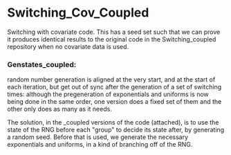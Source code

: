 # Switching_Cov_Coupled
Switching with covariate code. This has a seed set such that we can prove it produces identical results to the original code in the Switching_coupled repository when no covariate data is used. 



### Genstates_coupled:
random number generation is aligned at the very start, and
at the start of each iteration, but get out of sync after the generation
of a set of switching times: although the pregeneration of exponentials
and uniforms is now being done in the same order, one version does a
fixed set of them and the other only does as many as it needs.

The solution, in the _coupled versions of the code (attached), is to use
the state of the RNG before each "group" to decide its state after, by
generating a random seed. Before that is used, we generate the necessary
exponentials and uniforms, in a kind of branching off of the RNG.
